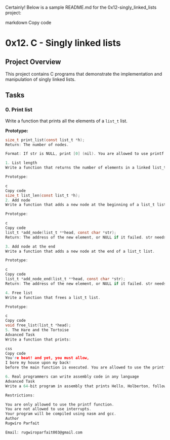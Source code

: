 Certainly! Below is a sample README.md for the 0x12-singly_linked_lists project:

markdown
Copy code
# 0x12. C - Singly linked lists

## Project Overview

This project contains C programs that demonstrate the implementation and manipulation of singly linked lists.

## Tasks

### 0. Print list

Write a function that prints all the elements of a `list_t` list.

**Prototype:**
```c
size_t print_list(const list_t *h);
Return: The number of nodes.

Format: If str is NULL, print [0] (nil). You are allowed to use printf.

1. List length
Write a function that returns the number of elements in a linked list_t list.

Prototype:

c
Copy code
size_t list_len(const list_t *h);
2. Add node
Write a function that adds a new node at the beginning of a list_t list.

Prototype:

c
Copy code
list_t *add_node(list_t **head, const char *str);
Return: The address of the new element, or NULL if it failed. str needs to be duplicated. You are allowed to use strdup.

3. Add node at the end
Write a function that adds a new node at the end of a list_t list.

Prototype:

c
Copy code
list_t *add_node_end(list_t **head, const char *str);
Return: The address of the new element, or NULL if it failed. str needs to be duplicated. You are allowed to use strdup.

4. Free list
Write a function that frees a list_t list.

Prototype:

c
Copy code
void free_list(list_t *head);
5. The Hare and the Tortoise
Advanced Task
Write a function that prints:

css
Copy code
You're beat! and yet, you must allow,
I bore my house upon my back!
before the main function is executed. You are allowed to use the printf function.

6. Real programmers can write assembly code in any language
Advanced Task
Write a 64-bit program in assembly that prints Hello, Holberton, followed by a new line.

Restrictions:

You are only allowed to use the printf function.
You are not allowed to use interrupts.
Your program will be compiled using nasm and gcc.
Author
Rugwiro Parfait

Email: rugwiroparfait003@gmail.com
